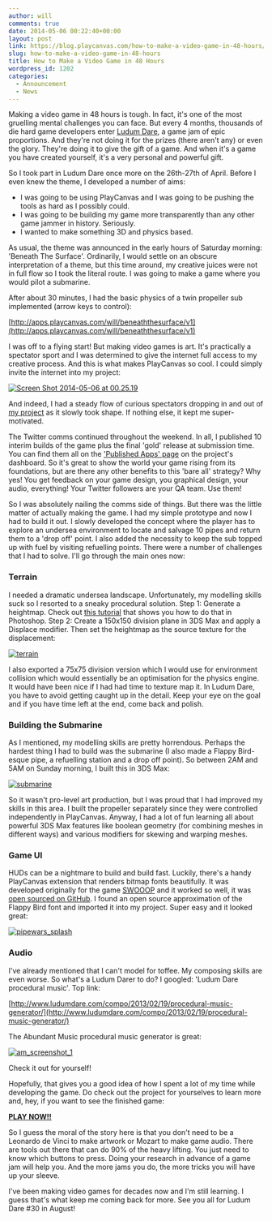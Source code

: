 ```yaml
---
author: will
comments: true
date: 2014-05-06 00:22:40+00:00
layout: post
link: https://blog.playcanvas.com/how-to-make-a-video-game-in-48-hours/
slug: how-to-make-a-video-game-in-48-hours
title: How to Make a Video Game in 48 Hours
wordpress_id: 1202
categories:
  - Announcement
  - News
---
```


Making a video game in 48 hours is tough. In fact, it's one of the most gruelling mental challenges you can face. But every 4 months, thousands of die hard game developers enter [Ludum Dare](http://www.ludumdare.com/compo/), a game jam of epic proportions. And they're not doing it for the prizes (there aren't any) or even the glory. They're doing it to give the gift of a game. And when it's a game you have created yourself, it's a very personal and powerful gift.

So I took part in Ludum Dare once more on the 26th-27th of April. Before I even knew the theme, I developed a number of aims:

- I was going to be using PlayCanvas and I was going to be pushing the tools as hard as I possibly could.
- I was going to be building my game more transparently than any other game jammer in history. Seriously.
- I wanted to make something 3D and physics based.

As usual, the theme was announced in the early hours of Saturday morning: 'Beneath The Surface'. Ordinarily, I would settle on an obscure interpretation of a theme, but this time around, my creative juices were not in full flow so I took the literal route. I was going to make a game where you would pilot a submarine.

After about 30 minutes, I had the basic physics of a twin propeller sub implemented (arrow keys to control):

[http://apps.playcanvas.com/will/beneaththesurface/v1](http://apps.playcanvas.com/will/beneaththesurface/v1)

I was off to a flying start! But making video games is art. It's practically a spectator sport and I was determined to give the internet full access to my creative process. And this is what makes PlayCanvas so cool. I could simply invite the internet into my project:

[![Screen Shot 2014-05-06 at 00.25.19](https://blog.playcanvas.com/wp-content/uploads/2014/05/Screen-Shot-2014-05-06-at-00.25.19.png)](http://blog.playcanvas.com/wp-content/uploads/2014/05/Screen-Shot-2014-05-06-at-00.25.19.png)

And indeed, I had a steady flow of curious spectators dropping in and out of [my project](https://playcanvas.com/will/beneaththesurface) as it slowly took shape. If nothing else, it kept me super-motivated.

The Twitter comms continued throughout the weekend. In all, I published 10 interim builds of the game plus the final 'gold' release at submission time. You can find them all on the ['Published Apps' page](https://playcanvas.com/will/beneaththesurface/apps) on the project's dashboard. So it's great to show the world your game rising from its foundations, but are there any other benefits to this 'bare all' strategy? Why yes! You get feedback on your game design, you graphical design, your audio, everything! Your Twitter followers are your QA team. Use them!

So I was absolutely nailing the comms side of things. But there was the little matter of actually making the game. I had my simple prototype and now I had to build it out. I slowly developed the concept where the player has to explore an undersea environment to locate and salvage 10 pipes and return them to a 'drop off' point. I also added the necessity to keep the sub topped up with fuel by visiting refuelling points. There were a number of challenges that I had to solve. I'll go through the main ones now:

### Terrain

I needed a dramatic undersea landscape. Unfortunately, my modelling skills suck so I resorted to a sneaky procedural solution. Step 1: Generate a heightmap. Check out [this tutorial](http://www.jasonsturges.com/2012/12/creating-a-terrain-for-unity-3d-with-photoshop/) that shows you how to do that in Photoshop. Step 2: Create a 150x150 division plane in 3DS Max and apply a Displace modifier. Then set the heightmap as the source texture for the displacement:

[![terrain](https://blog.playcanvas.com/wp-content/uploads/2014/05/terrain.png)](http://blog.playcanvas.com/wp-content/uploads/2014/05/terrain.png)

I also exported a 75x75 division version which I would use for environment collision which would essentially be an optimisation for the physics engine. It would have been nice if I had had time to texture map it. In Ludum Dare, you have to avoid getting caught up in the detail. Keep your eye on the goal and if you have time left at the end, come back and polish.

### Building the Submarine

As I mentioned, my modelling skills are pretty horrendous. Perhaps the hardest thing I had to build was the submarine (I also made a Flappy Bird-esque pipe, a refuelling station and a drop off point). So between 2AM and 5AM on Sunday morning, I built this in 3DS Max:

[![submarine](https://blog.playcanvas.com/wp-content/uploads/2014/05/submarine.png)](http://blog.playcanvas.com/wp-content/uploads/2014/05/submarine.png)

So it wasn't pro-level art production, but I was proud that I had improved my skills in this area. I built the propeller separately since they were controlled independently in PlayCanvas. Anyway, I had a lot of fun learning all about powerful 3DS Max features like boolean geometry (for combining meshes in different ways) and various modifiers for skewing and warping meshes.

### Game UI

HUDs can be a nightmare to build and build fast. Luckily, there's a handy PlayCanvas extension that renders bitmap fonts beautifully. It was developed originally for the game [SWOOOP](http://swooop.playcanvas.com/) and it worked so well, it was [open sourced on GitHub](https://github.com/playcanvas/fonts). I found an open source approximation of the Flappy Bird font and imported it into my project. Super easy and it looked great:

[![pipewars_splash](https://blog.playcanvas.com/wp-content/uploads/2014/05/pipewars_splash.jpg)](http://blog.playcanvas.com/wp-content/uploads/2014/05/pipewars_splash.jpg)

### Audio

I've already mentioned that I can't model for toffee. My composing skills are even worse. So what's a Ludum Darer to do? I googled: 'Ludum Dare procedural music'. Top link:

[http://www.ludumdare.com/compo/2013/02/19/procedural-music-generator/](http://www.ludumdare.com/compo/2013/02/19/procedural-music-generator/)

The Abundant Music procedural music generator is great:

[![am_screenshot_1](https://blog.playcanvas.com/wp-content/uploads/2014/05/am_screenshot_1.png)](http://blog.playcanvas.com/wp-content/uploads/2014/05/am_screenshot_1.png)

Check it out for yourself!

Hopefully, that gives you a good idea of how I spent a lot of my time while developing the game. Do check out the project for yourselves to learn more and, hey, if you want to see the finished game:

[**PLAY NOW!!**](http://apps.playcanvas.com/will/beneaththesurface/pipewars)

So I guess the moral of the story here is that you don't need to be a Leonardo de Vinci to make artwork or Mozart to make game audio. There are tools out there that can do 90% of the heavy lifting. You just need to know which buttons to press. Doing your research in advance of a game jam will help you. And the more jams you do, the more tricks you will have up your sleeve.

I've been making video games for decades now and I'm still learning. I guess that's what keep me coming back for more. See you all for Ludum Dare #30 in August!
